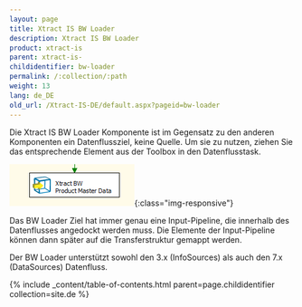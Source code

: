 ```yaml
---
layout: page
title: Xtract IS BW Loader
description: Xtract IS BW Loader
product: xtract-is
parent: xtract-is-
childidentifier: bw-loader
permalink: /:collection/:path
weight: 13
lang: de_DE
old_url: /Xtract-IS-DE/default.aspx?pageid=bw-loader
---
```


Die Xtract IS BW Loader Komponente ist im Gegensatz zu den anderen Komponenten ein Datenflussziel, keine Quelle. Um sie zu nutzen, ziehen Sie das entsprechende Element aus der Toolbox in den Datenflusstask.

![BWLoader](/img/content/BWLoader.png){:class="img-responsive"}

Das BW Loader Ziel hat immer genau eine Input-Pipeline, die innerhalb des Datenflusses angedockt werden muss. Die Elemente der Input-Pipeline können dann später auf die Transferstruktur gemappt werden.

Der BW Loader unterstützt sowohl den 3.x (InfoSources) als auch den 7.x (DataSources) Datenfluss.

{% include _content/table-of-contents.html parent=page.childidentifier collection=site.de %}